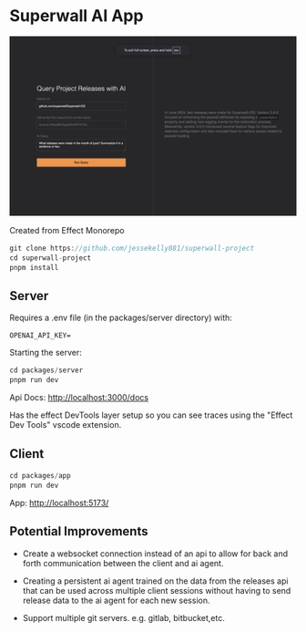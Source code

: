 # Superwall AI App

![Screenshot](./screenshot.png)

Created from Effect Monorepo

```ts
git clone https://github.com/jessekelly881/superwall-project
cd superwall-project
pnpm install
```

## Server

Requires a .env file (in the packages/server directory) with:

```env
OPENAI_API_KEY=
```

Starting the server:

```ts
cd packages/server
pnpm run dev
```

Api Docs: <http://localhost:3000/docs>

Has the effect DevTools layer setup so you can see traces using the "Effect Dev Tools" vscode extension.

## Client

```ts
cd packages/app
pnpm run dev
```

App: <http://localhost:5173/>

## Potential Improvements

-   Create a websocket connection instead of an api to allow for back and forth communication between the client and ai agent.

-   Creating a persistent ai agent trained on the data from the releases api that can be used across multiple client sessions without having to send release data to the ai agent for each new session.

- Support multiple git servers. e.g. gitlab, bitbucket,etc.